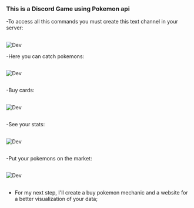 ### This is a Discord Game using Pokemon api

-To access all this commands you must create this text channel in your server:
##
![Dev](https://cdn.discordapp.com/attachments/587446659835756546/880075344185557062/unknown.png)

-Here you can catch pokemons:
##
![Dev](https://media.discordapp.net/attachments/587446659835756546/878327661783580752/unknown.png)
##
-Buy cards:
##
![Dev](https://media.discordapp.net/attachments/587446659835756546/878327774375456839/unknown.png)
##
-See your stats:
##
![Dev](https://media.discordapp.net/attachments/587446659835756546/878327904755417108/unknown.png?width=765&height=670)
##
-Put your pokemons on the market:
##
![Dev](https://media.discordapp.net/attachments/587446659835756546/878328592797433976/unknown.png)

##

- For my next step, I'll create a buy pokemon mechanic and a website for a better visualization of your data;